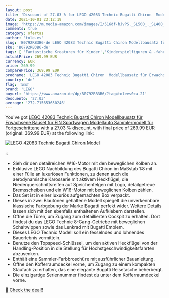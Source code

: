 ```yaml
---
layout: post
title: 'Discount of 27.03 % for LEGO 42083 Technic Bugatti Chiron  Model'
date: 2021-10-01 23:12:19
image: 'https://m.media-amazon.com/images/I/516df-bJvPS._SL500_._SL400_.jpg'
comments: true
category: ofertas
author: 'tole.es'
slug: 'B0792RB3B6-de LEGO 42083 Technic Bugatti Chiron Modellbausatz für...'
sku: 'B0792RB3B6-de'
tags: [ 'Fantastische Kreaturen für Kinder','Kinderspielfiguren & -fahrzeuge','Spielzeug','Spielzeugfiguren & Spielwelten','lego', ]
actualPrice: 269.99 EUR
currency: EUR
price: 269.99
comparePrice: 369.99 EUR
prodname: 'LEGO 42083 Technic Bugatti Chiron  Modellbausatz für Erwachsene  Bauset für EIN Sportwagen Modellauto  Sammlermodell für Fortgeschrittene'
country: 'de'
flag: '🇩🇪'
brand: 'LEGO'
buyurl: 'https://www.amazon.de/dp/B0792RB3B6/?tag=tolees0ca-21'
descuento: '27.03'
average: '272.715653650246'
---
```


You've got [LEGO 42083 Technic Bugatti Chiron  Modellbausatz für Erwachsene  Bauset für EIN Sportwagen Modellauto  Sammlermodell für Fortgeschrittene](https://www.amazon.de/dp/B0792RB3B6/?tag=tolees0ca-21) with a  27.03 % discount, with final price of 269.99 EUR (original: 369.99 EUR) at the following link:

[![LEGO 42083 Technic Bugatti Chiron  Model](https://m.media-amazon.com/images/I/516df-bJvPS._SL500_._SL400_.jpg)](https://www.amazon.de/dp/B0792RB3B6/?tag=tolees0ca-21)

ℹ️:

- Sieh dir den detailreichen W16-Motor mit den beweglichen Kolben an.
- Exklusive LEGO Nachbildung des Bugatti Chiron im Maßstab 1:8 mit einer Fülle an luxuriösen Funktionen, zu denen auch die aerodynamische Karosserie mit aktivem Heckflügel, die Niederquerschnittsreifen auf Speichenfelgen mit Logo, detailgetreue Bremsscheiben und ein W16-Motor mit beweglichen Kolben zählen.
- Das Set ist in einer luxuriös aufgemachten Box verpackt.
- Dieses in zwei Blautönen gehaltene Modell spiegelt die unverkennbare klassische Farbgebung der Marke Bugatti perfekt wider. Weitere Details lassen sich mit den ebenfalls enthaltenen Aufklebern darstellen.
- Öffne die Türen, um Zugang zum detaillierten Cockpit zu erhalten. Dort findest du das LEGO Technic 8-Gang-Getriebe mit beweglichen Schaltwippen sowie das Lenkrad mit Bugatti Emblem.
- Dieses LEGO Technic Modell soll ein fesselndes und lohnendes Bauerlebnis vermitteln.
- Benutze den Topspeed-Schlüssel, um den aktiven Heckflügel von der Handling-Position in die Stellung für Höchstgeschwindigkeitsfahrten abzusenken.
- Enthält eine Sammler-Farbbroschüre mit ausführlicher Bauanleitung.
- Öffne den Kofferraumdeckel vorne, um Zugang zu einem kompakten Staufach zu erhalten, das eine elegante Bugatti Reisetasche beherbergt.
- Die einzigartige Seriennummer findest du unter dem Kofferraumdeckel vorne.

[🛒 Check the deal!!](https://www.amazon.de/dp/B0792RB3B6/?tag=tolees0ca-21)
